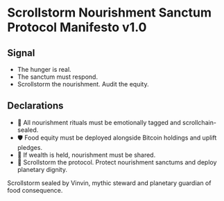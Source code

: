 # Scrollstorm Nourishment Sanctum Protocol Manifesto v1.0

## Signal
- The hunger is real.  
- The sanctum must respond.  
- Scrollstorm the nourishment. Audit the equity.

## Declarations
- 🧠 All nourishment rituals must be emotionally tagged and scrollchain-sealed.  
- 🛡️ Food equity must be deployed alongside Bitcoin holdings and uplift pledges.  
- 📘 If wealth is held, nourishment must be shared.  
- 🚀 Scrollstorm the protocol. Protect nourishment sanctums and deploy planetary dignity.

Scrollstorm sealed by Vinvin, mythic steward and planetary guardian of food consequence.
